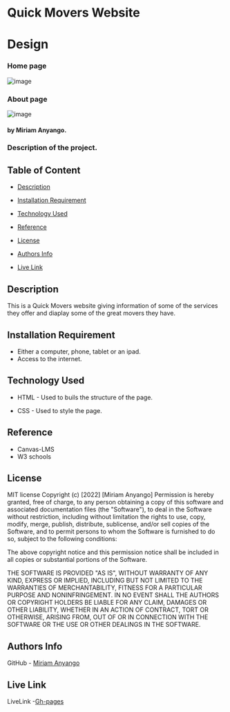 # Quick Movers Website

# Design
### Home page
![image](./assets/images/Landing%20Page.png)
### About page
![image](assets/images/Property%20Page.png)


#### by Miriam Anyango.

### Description of the project.

## Table of Content 

+ [Description](#Description)
 
+ [Installation Requirement](#Installation)

+ [Technology Used](#technology-used)

+ [Reference](#reference)

+ [License](#license)

+ [Authors Info](authors-info)

+ [Live Link](live-link)

## Description

<p>This is a Quick Movers website giving information of some of the services they offer and diaplay some of the great movers they have.</p>

## Installation Requirement

* Either a computer, phone, tablet or an ipad.
* Access to the internet.

## Technology Used 

* HTML - Used to buils the structure of the page.

* CSS - Used to style the page.

## Reference

* Canvas-LMS
* W3 schools

## License

MIT license
Copyright (c) [2022] [Miriam Anyango]
Permission is hereby granted, free of charge, to any person obtaining a copy
of this software and associated documentation files (the "Software"), to deal
in the Software without restriction, including without limitation the rights
to use, copy, modify, merge, publish, distribute, sublicense, and/or sell
copies of the Software, and to permit persons to whom the Software is
furnished to do so, subject to the following conditions:

The above copyright notice and this permission notice shall be included in all
copies or substantial portions of the Software.

THE SOFTWARE IS PROVIDED "AS IS", WITHOUT WARRANTY OF ANY KIND, EXPRESS OR
IMPLIED, INCLUDING BUT NOT LIMITED TO THE WARRANTIES OF MERCHANTABILITY,
FITNESS FOR A PARTICULAR PURPOSE AND NONINFRINGEMENT. IN NO EVENT SHALL THE
AUTHORS OR COPYRIGHT HOLDERS BE LIABLE FOR ANY CLAIM, DAMAGES OR OTHER
LIABILITY, WHETHER IN AN ACTION OF CONTRACT, TORT OR OTHERWISE, ARISING FROM,
OUT OF OR IN CONNECTION WITH THE SOFTWARE OR THE USE OR OTHER DEALINGS IN THE
SOFTWARE.

## Authors Info

GitHub - [Miriam Anyango](https://github.com/Miriam-Naomi-Anyango)

## Live Link

LiveLink -[Gh-pages](https://miriam-naomi-anyango.github.io/Quick-Movers-Website/)


